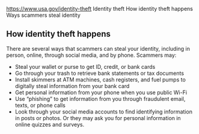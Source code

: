 

https://www.usa.gov/identity-theft
Identity theft
How identity theft happens
Ways scammers steal identity

**How identity theft happens**
------------------------------

There are several ways that scammers can steal your identity, including in person, online, through social media, and by phone. Scammers may:

* Steal your wallet or purse to get ID, credit, or bank cards
* Go through your trash to retrieve bank statements or tax documents
* Install skimmers at ATM machines, cash registers, and fuel pumps to digitally steal information from your bank card
* Get personal information from your phone when you use public Wi-Fi
* Use “phishing” to get information from you through fraudulent email, texts, or phone calls
* Look through your social media accounts to find identifying information in posts or photos. Or they may ask you for personal information in online quizzes and surveys.
